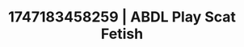 ---
categories:
- Erotic audiobooks
- Soft bondage
- Dreamy pleasure
- Pillow talk
- Soft domination
image: /assets/images/1747183458259.jpg
layout: post
seo:
  description: Featured content with artistic Scat Fetish, ABDL Play. HD images available.
  keywords: Scat Fetish, ABDL Play
  og_image: /assets/images/1747183458259.jpg
  schema_type: VisualArtwork
tags:
- '#1747183458259'
- Scat Fetish
- ABDL Play
title: 1747183458259 | ABDL Play Scat Fetish
---